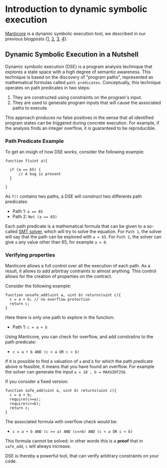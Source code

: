 # Introduction to dynamic symbolic execution

[Manticore]() is a dynamic symbolic execution tool, we described in our previous blogposts ([1](https://blog.trailofbits.com/2017/04/27/manticore-symbolic-execution-for-humans/), [2](https://blog.trailofbits.com/2017/05/15/magic-with-manticore/), [3](https://blog.trailofbits.com/2017/05/15/magic-with-manticore/), [4](https://blog.trailofbits.com/2017/05/15/magic-with-manticore/)).

## Dynamic Symbolic Execution in a Nutshell

Dynamic symbolic execution (DSE) is a program analysis technique that explores a state space with a high degree of semantic awareness. This technique is based on the discovery of "program paths", represented as mathematical formulas called `path predicates`. Conceptually,  this technique operates on path predicates in two steps: 

1. They are constructed using constraints on the program's input. 
2. They are used to generate program inputs that will cause the associated paths to execute.

This approach produces no false positives in the sense that all identified program states can be triggered during concrete execution. For example, if the analysis finds an integer overflow, it is guaranteed to be reproducible.

### Path Predicate Example
To get an insigh of how DSE works, consider the following example:

```solidity
function f(uint a){
  
  if (a == 65) {
      // A bug is present
  }
  
}
```

As `f()` contains two paths, a DSE will construct two differents path predicates:
- Path 1: `a == 65`
- Path 2: `Not (a == 65)`

Each path predicate is a mathematical formula that can be given to a so-called [SMT solver](https://github.com/crytic/building-secure-contracts/blob/master/program-analysis/manticore/symbolic-execution-introduction.md), which will try to solve the equation. For `Path 1`, the solver will say that the path can be explored with `a = 65`. For `Path 2`, the solver can give `a` any value other than 65, for example `a = 0`.

### Verifying properties
Manticore allows a full control over all the execution of each path. As a result, it allows to add arbirtray contraints to almost anything. This control allows for the creation of properties on the contract.

Consider the following example:

```solidity
function unsafe_add(uint a, uint b) returns(uint c){
  c = a + b; // no overflow protection
  return c;
}
```

Here there is only one path to explore in the function:
- Path 1: `c = a + b`

Using Manticore, you can check for overflow, and add constraitns to the path predicate:
- `c = a + b AND (c < a OR c < b)`

If it is possible to find a valuation of `a` and `b` for which the path predicate above is feasible, it means that you have found an overflow. For example the solver can generate the input `a = 10 , b = MAXUINT256`.

If you consider a fixed version:

```solidity
function safe_add(uint a, uint b) returns(uint c){
  c = a + b; 
  require(c>=a);
  require(c>=b);
  return c;
}
```

The associated formula with overflow check would be:
- `c = a + b AND (c >= a) AND (c=>b) AND (c < a OR c < b)`

This formula cannot be solved; in other words this is a **proof** that in `safe_add`, `c` will always increase.

DSE is thereby a powerful tool, that can verify arbitrary constraints on your code.
